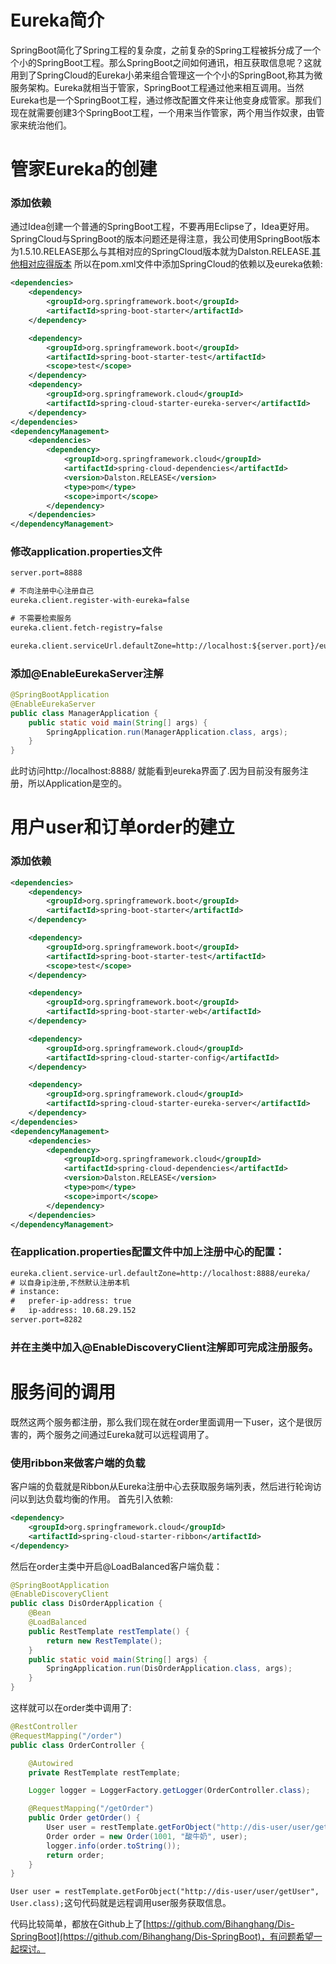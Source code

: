 # Eureka简介
SpringBoot简化了Spring工程的复杂度，之前复杂的Spring工程被拆分成了一个个小的SpringBoot工程。那么SpringBoot之间如何通讯，相互获取信息呢？这就用到了SpringCloud的Eureka小弟来组合管理这一个个小的SpringBoot,称其为微服务架构。Eureka就相当于管家，SpringBoot工程通过他来相互调用。当然Eureka也是一个SpringBoot工程，通过修改配置文件来让他变身成管家。那我们现在就需要创建3个SpringBoot工程，一个用来当作管家，两个用当作奴隶，由管家来统治他们。

# 管家Eureka的创建

### 添加依赖
通过Idea创建一个普通的SpringBoot工程，不要再用Eclipse了，Idea更好用。
SpringCloud与SpringBoot的版本问题还是得注意，我公司使用SpringBoot版本为1.5.10.RELEASE那么与其相对应的SpringCloud版本就为Dalston.RELEASE.[其他相对应得版本](https://www.cnblogs.com/bihanghang/p/10186807.html)
所以在pom.xml文件中添加SpringCloud的依赖以及eureka依赖:
```xml
<dependencies>
    <dependency>
        <groupId>org.springframework.boot</groupId>
        <artifactId>spring-boot-starter</artifactId>
    </dependency>

    <dependency>
        <groupId>org.springframework.boot</groupId>
        <artifactId>spring-boot-starter-test</artifactId>
        <scope>test</scope>
    </dependency>
    <dependency>
        <groupId>org.springframework.cloud</groupId>
        <artifactId>spring-cloud-starter-eureka-server</artifactId>
    </dependency>
</dependencies>
<dependencyManagement>
    <dependencies>
        <dependency>
            <groupId>org.springframework.cloud</groupId>
            <artifactId>spring-cloud-dependencies</artifactId>
            <version>Dalston.RELEASE</version>
            <type>pom</type>
            <scope>import</scope>
        </dependency>
    </dependencies>
</dependencyManagement>
```
### 修改application.properties文件
```xml
server.port=8888

# 不向注册中心注册自己
eureka.client.register-with-eureka=false

# 不需要检索服务
eureka.client.fetch-registry=false

eureka.client.serviceUrl.defaultZone=http://localhost:${server.port}/eureka/
```
### 添加@EnableEurekaServer注解
```java
@SpringBootApplication
@EnableEurekaServer
public class ManagerApplication {
    public static void main(String[] args) {
        SpringApplication.run(ManagerApplication.class, args);
    }
}
```
此时访问http://localhost:8888/  就能看到eureka界面了.因为目前没有服务注册，所以Application是空的。

# 用户user和订单order的建立
### 添加依赖
```xml
<dependencies>
    <dependency>
        <groupId>org.springframework.boot</groupId>
        <artifactId>spring-boot-starter</artifactId>
    </dependency>

    <dependency>
        <groupId>org.springframework.boot</groupId>
        <artifactId>spring-boot-starter-test</artifactId>
        <scope>test</scope>
    </dependency>

    <dependency>
        <groupId>org.springframework.boot</groupId>
        <artifactId>spring-boot-starter-web</artifactId>
    </dependency>

    <dependency>
        <groupId>org.springframework.cloud</groupId>
        <artifactId>spring-cloud-starter-config</artifactId>
    </dependency>

    <dependency>
        <groupId>org.springframework.cloud</groupId>
        <artifactId>spring-cloud-starter-eureka-server</artifactId>
    </dependency>
</dependencies>
<dependencyManagement>
    <dependencies>
        <dependency>
            <groupId>org.springframework.cloud</groupId>
            <artifactId>spring-cloud-dependencies</artifactId>
            <version>Dalston.RELEASE</version>
            <type>pom</type>
            <scope>import</scope>
        </dependency>
    </dependencies>
</dependencyManagement>
```
### 在application.properties配置文件中加上注册中心的配置：
```xml
eureka.client.service-url.defaultZone=http://localhost:8888/eureka/
# 以自身ip注册,不然默认注册本机
# instance:
#   prefer-ip-address: true
#   ip-address: 10.68.29.152
server.port=8282
```
### 并在主类中加入@EnableDiscoveryClient注解即可完成注册服务。

# 服务间的调用
既然这两个服务都注册，那么我们现在就在order里面调用一下user，这个是很厉害的，两个服务之间通过Eureka就可以远程调用了。

### 使用ribbon来做客户端的负载
客户端的负载就是Ribbon从Eureka注册中心去获取服务端列表，然后进行轮询访问以到达负载均衡的作用。
首先引入依赖:
```xml
<dependency>
	<groupId>org.springframework.cloud</groupId>
	<artifactId>spring-cloud-starter-ribbon</artifactId>
</dependency>
```
然后在order主类中开启@LoadBalanced客户端负载：
```java
@SpringBootApplication
@EnableDiscoveryClient
public class DisOrderApplication {
    @Bean
    @LoadBalanced
    public RestTemplate restTemplate() {
        return new RestTemplate();
    }
    public static void main(String[] args) {
        SpringApplication.run(DisOrderApplication.class, args);
    }
}
```
这样就可以在order类中调用了:
```java
@RestController
@RequestMapping("/order")
public class OrderController {

    @Autowired
    private RestTemplate restTemplate;

    Logger logger = LoggerFactory.getLogger(OrderController.class);

    @RequestMapping("/getOrder")
    public Order getOrder() {
        User user = restTemplate.getForObject("http://dis-user/user/getUser", User.class);
        Order order = new Order(1001, "酸牛奶", user);
        logger.info(order.toString());
        return order;
    }
}
```
`User user = restTemplate.getForObject("http://dis-user/user/getUser", User.class);`这句代码就是远程调用user服务获取信息。

代码比较简单，都放在Github上了[https://github.com/Bihanghang/Dis-SpringBoot](https://github.com/Bihanghang/Dis-SpringBoot)，有问题希望一起探讨。